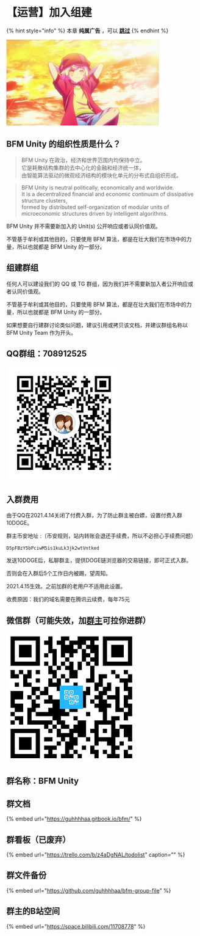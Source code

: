 # 【运营】加入组建

{% hint style="info" %}
本章 **纯属广告** ，可以 [**跳过**](https://guhhhhaa.gitbook.io/bfm/wo-men-zai-wan-de-geng)
{% endhint %}

![](../.gitbook/assets/u-3484679372-3178935030-and-fm-15-and-gp-0.jpg)

## BFM Unity 的组织性质是什么？

> BFM Unity 在政治，经济和世界范围内均保持中立。   
> 它是耗散结构集群的去中心化的金融和经济统一体，  
> 由智能算法驱动的微观经济结构的模块化单元的分布式自组织形成。

> BFM Unity is neutral politically, economically and worldwide.   
> It is a decentralized financial and economic continuum of dissipative structure clusters,   
> formed by distributed self-organization of modular units of microeconomic structures driven by intelligent algorithms.

BFM Unity 并不需要新加入的 Unit\(s\) 公开响应或者认同价值观。

不管基于牟利或其他目的，只要使用 BFM 算法，都是在壮大我们在市场中的力量，所以也就都是 BFM Unity 的一部分。

## 组建群组

任何人可以建设我们的 QQ 或 TG 群组，因为我们并不需要新加入者公开响应或者认同价值观。

不管基于牟利或其他目的，只要使用 BFM 算法，都是在壮大我们在市场中的力量，所以也就都是 BFM Unity 的一部分。

如果想要自行建群讨论类似问题，建议引用或拷贝该文档，并建议群组名称以 BFM Unity Team 作为开头。

## QQ群组：708912525

![QQ&#x7FA4;&#x7EC4;&#xFF1A;708912525](../.gitbook/assets/1584954098283.png)

## 入群费用

由于QQ在2021.4.14关闭了付费入群，为了防止群主被白嫖，设置付费入群10DOGE。

群主币安地址 :（币安规则，站内转账会退还手续费，所以不必担心手续费问题） 

```text
D5pFBzY5bPciwM5is1kuLk3jk2wtVntked
```

发送10DOGE后，私聊群主，提供DOGE链浏览器的交易链接，即可正式入群。

否则会在入群后5个工作日内被踢，望周知。

2021.4.15生效。之前加群的老用户不适用此设置。

收费原因：我们的域名需要在腾讯云续费，每年75元

## 微信群（可能失效，加[群主](https://www.bfm-unity.com/zu-zhi-wo-men-de-tuan-dui/wo-de-ge-ren-xin-xi)可拉你进群）

![](../.gitbook/assets/6ba1bcf02ffd6ab8f4186253e7759948.png)

## 群名称：BFM Unity 

## 群文档

{% embed url="https://guhhhhaa.gitbook.io/bfm/" %}

## 群看板（已废弃）

{% embed url="https://trello.com/b/z4aDgNAL/todolist" caption="" %}

## 群文件备份

{% embed url="https://github.com/guhhhhaa/bfm-group-file" %}

## 群主的B站空间

{% embed url="https://space.bilibili.com/11708778" %}

